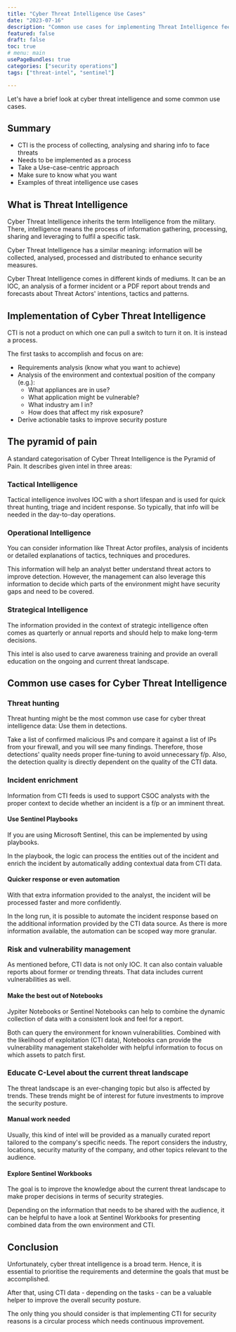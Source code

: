 ```yaml
---
title: "Cyber Threat Intelligence Use Cases" 
date: "2023-07-16"
description: "Common use cases for implementing Threat Intelligence feeds. " 
featured: false 
draft: false 
toc: true 
# menu: main
usePageBundles: true 
categories: ["security operations"]
tags: ["threat-intel", "sentinel"]

---
```




Let's have a brief look at cyber threat intelligence and some common use cases. 
<!--more-->

## Summary  
- CTI is the process of collecting, analysing and sharing info to face threats 
- Needs to be implemented as a process 
- Take a Use-case-centric approach 
- Make sure to know what you want 
- Examples of threat intelligence use cases  

## What is Threat Intelligence 
Cyber Threat Intelligence inherits the term Intelligence from the military. There, intelligence means the process of information gathering, processing, sharing and leveraging to fulfil a specific task. 

Cyber Threat Intelligence has a similar meaning: information will be collected, analysed, processed and distributed to enhance security measures. 

Cyber Threat Intelligence comes in different kinds of mediums. It can be an IOC, an analysis of a former incident or a PDF report about trends and forecasts about Threat Actors' intentions, tactics and patterns. 

## Implementation of Cyber Threat Intelligence

CTI is not a product on which one can pull a switch to turn it on. It is instead a process. 

The first tasks to accomplish and focus on are: 
- Requirements analysis (know what you want to achieve)
- Analysis of the environment and contextual position of the company (e.g.):  
	- What appliances are in use? 
	- What application might be vulnerable? 
	- What industry am I in? 
	- How does that affect my risk exposure?
- Derive actionable tasks to improve security posture 

## The pyramid of pain 

A standard categorisation of Cyber Threat Intelligence is the Pyramid of Pain. It describes given intel in three areas: 

### Tactical Intelligence 
   Tactical intelligence involves IOC with a short lifespan and is used for quick threat hunting, triage and incident response. So typically, that info will be needed in the day-to-day operations. 
   
### Operational Intelligence 
   You can consider information like Threat Actor profiles, analysis of incidents or detailed explanations of tactics, techniques and procedures. 
   
   This information will help an analyst better understand threat actors to improve detection. However, the management can also leverage this information to decide which parts of the environment might have security gaps and need to be covered. 
   
### Strategical Intelligence 
   The information provided in the context of strategic intelligence often comes as quarterly or annual reports and should help to make long-term decisions. 
   
   This intel is also used to carve awareness training and provide an overall education on the ongoing and current threat landscape. 

## Common use cases for Cyber Threat Intelligence 

### Threat hunting 
Threat hunting might be the most common use case for cyber threat intelligence data: Use them in detections. 

Take a list of confirmed malicious IPs and compare it against a list of IPs from your firewall, and you will see many findings. Therefore, those detections' quality needs proper fine-tuning to avoid unnecessary f/p. Also, the detection quality is directly dependent on the quality of the CTI data. 


### Incident enrichment 
Information from CTI feeds is used to support CSOC analysts with the proper context to decide whether an incident is a f/p or an imminent threat. 

#### Use Sentinel Playbooks 
If you are using Microsoft Sentinel, this can be implemented by using playbooks. 

In the playbook, the logic can process the entities out of the incident and enrich the incident by automatically adding contextual data from CTI data. 

#### Quicker response or even automation 
With that extra information provided to the analyst, the incident will be processed faster and more confidently. 

In the long run, it is possible to automate the incident response based on the additional information provided by the CTI data source. As there is more information available, the automation can be scoped way more granular. 


### Risk and vulnerability management 
As mentioned before, CTI data is not only IOC. It can also contain valuable reports about former or trending threats. That data includes current vulnerabilities as well. 

#### Make the best out of Notebooks  
Jypiter Notebooks or Sentinel Notebooks can help to combine the dynamic collection of data with a consistent look and feel for a report. 

Both can query the environment for known vulnerabilities. Combined with the likelihood of exploitation (CTI data), Notebooks can provide the vulnerability management stakeholder with helpful information to focus on which assets to patch first. 


### Educate C-Level about the current threat landscape 
The threat landscape is an ever-changing topic but also is affected by trends. These trends might be of interest for future investments to improve the security posture. 

#### Manual work needed  
Usually, this kind of intel will be provided as a manually curated report tailored to the company's specific needs. The report considers the industry, locations, security maturity of the company, and other topics relevant to the audience. 

#### Explore Sentinel Workbooks  
The goal is to improve the knowledge about the current threat landscape to make proper decisions in terms of security strategies. 

Depending on the information that needs to be shared with the audience, it can be helpful to have a look at Sentinel Workbooks for presenting combined data from the own environment and CTI.  


## Conclusion 
Unfortunately, cyber threat intelligence is a broad term. Hence, it is essential to prioritise the requirements and determine the goals that must be accomplished. 

After that, using CTI data - depending on the tasks - can be a valuable helper to improve the overall security posture. 

The only thing you should consider is that implementing CTI for security reasons is a circular process which needs continuous improvement. 